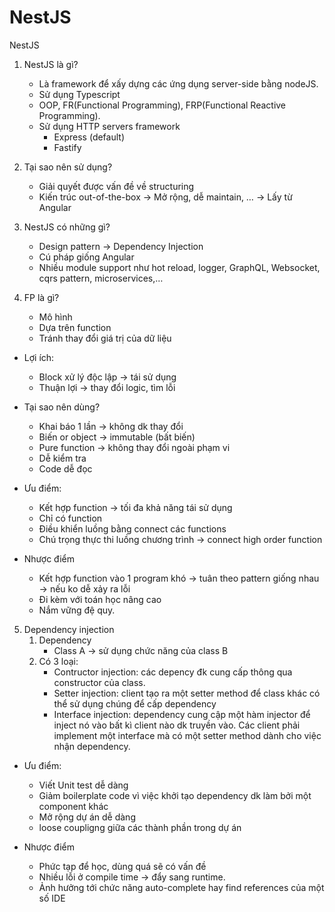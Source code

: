 # NestJS

NestJS
1. NestJS là gì?
    *  Là framework để xấy dựng các ứng dụng server-side bằng nodeJS.
    * Sử dụng Typescript
    * OOP, FR(Functional Programming), FRP(Functional Reactive Programming).
    * Sử dụng HTTP servers framework
        * Express (default)
        * Fastify

2. Tại sao nên sử dụng?
    * Giải quyết được vấn đề về structuring
    * Kiến trúc out-of-the-box -> Mở rộng, dễ maintain, … -> Lấy từ Angular

3. NestJS có những gì?
    * Design pattern -> Dependency Injection
    * Cú pháp giống Angular
    * Nhiều module support như hot reload, logger, GraphQL, Websocket, cqrs pattern, microservices,…

4. FP là gì?
    * Mô hình
    * Dựa trên function
    * Tránh thay đổi giá trị của dữ liệu

* Lợi ích:
    * Block xử lý độc lập -> tái sử dụng
    * Thuận lợi -> thay đổi logic, tìm lỗi
    
* Tại sao nên dùng?
    * Khai báo 1 lần -> không dk thay đổi
    * Biến or object -> immutable (bất biến)
    * Pure function -> không thay đổi ngoài phạm vi
    * Dễ kiểm tra
    * Code dễ đọc

* Ưu điểm:
    * Kết hợp function -> tối đa khả năng tái sử dụng
    * Chỉ có function
    * Điều khiển luồng bằng connect các functions
    * Chú trọng thực thi luồng chương trình -> connect high order function


* Nhược điểm
    * Kết hợp function vào 1 program khó -> tuân theo pattern giống nhau -> nếu ko dễ xảy ra lỗi
    * Đi kèm với toán học nâng cao
    * Nắm vững đệ quy.
    
5. Dependency injection 
    1. Dependency
        * Class A -> sử dụng chức năng của class B
    2. Có 3 loại:
        * Contructor injection: các depency đk cung cấp thông qua constructor của class.
        * Setter injection: client tạo ra một setter method để class khác có thể sử dụng chúng để cấp dependency
        * Interface injection: dependency cung cập một hàm injector để inject nó vào bất kì client nào dk truyền vào. Các client phải implement một interface mà có một setter method dành cho việc nhận dependency.
        
* Ưu điểm:
    * Viết Unit test dễ dàng
    * Giảm boilerplate code vì việc khởi tạo dependency dk làm bởi một component khác
    * Mở rộng dự án dễ dàng
    * loose coupligng giữa các thành phần trong dự án
    
* Nhược điểm
    * Phức tạp để học, dùng quá sẽ có vấn đề
    * Nhiều lỗi ở compile time -> đẩy sang runtime.
    * Ảnh hưởng tới chức năng auto-complete hay find references của một số IDE
